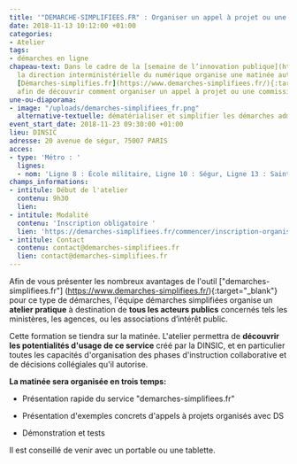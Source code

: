 ```yaml
---
title: '"DEMARCHE-SIMPLIFIEES.FR" : Organiser un appel à projet ou une commission'
date: 2018-11-13 10:12:00 +01:00
categories:
- Atelier
tags:
- démarches en ligne
chapeau-text: Dans le cadre de la [semaine de l’innovation publique](http://www.modernisation.gouv.fr/la-semaine-de-linnovation-publique){:target="_blank"},
  la direction interministérielle du numérique organise une matinée autour de l'outil
  [Démarches-simplifies.fr](https://www.demarches-simplifiees.fr/){:target="_blank"}
  afin de découvrir comment organiser un appel à projet ou une commission.
une-ou-diaporama:
- image: "/uploads/demarches-simplifiees_fr.png"
  alternative-textuelle: dématérialiser et simplifier les démarches administratives
event_start_date: 2018-11-23 09:30:00 +01:00
lieu: DINSIC
adresse: 20 avenue de ségur, 75007 PARIS
acces:
- type: 'Métro : '
  lignes:
  - nom: 'Ligne 8 : École militaire, Ligne 10 : Ségur, Ligne 13 : Saint-François-Xavier'
champs_informations:
- intitule: Début de l'atelier
  contenu: 9h30
  lien: 
- intitule: Modalité
  contenu: 'Inscription obligatoire '
  lien: 'https://demarches-simplifiees.fr/commencer/inscription-organisation-appelaprojet '
- intitule: Contact
  contenu: contact@demarches-simplifiees.fr
  lien: contact@demarches-simplifiees.fr
---
```


Afin de vous présenter les nombreux avantages de l'outil ["demarches-simplifiees.fr"] (https://www.demarches-simplifiees.fr/){:target="_blank"} pour ce type de démarches, l'équipe démarches simplifiées organise un **atelier pratique** à destination de **tous les acteurs publics** concernés tels les ministères, les agences, ou les associations d’intérêt public.

Cette formation se tiendra sur la matinée. L'atelier permettra de **découvrir les potentialités d'usage de ce service** créé par la DINSIC, et en particulier toutes les capacités d'organisation des phases d'instruction collaborative et de décisions collégiales qu'il autorise.

**La matinée sera organisée en trois temps:**

* Présentation rapide du service "demarches-simplifiees.fr"

* Présentation d'exemples concrets d'appels à projets organisés avec DS

* Démonstration et tests

Il est conseillé de venir avec un portable ou une tablette.

